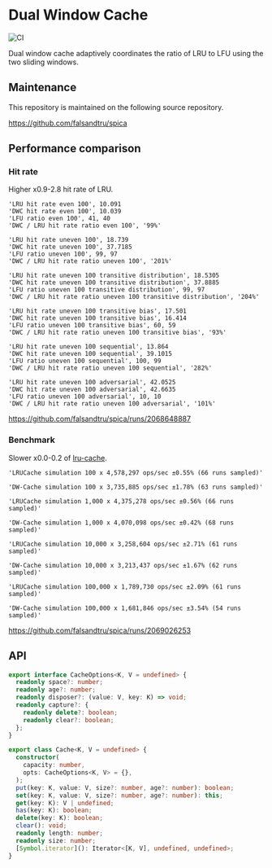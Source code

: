 # Dual Window Cache

![CI](https://github.com/falsandtru/dw-cache/workflows/CI/badge.svg)

Dual window cache adaptively coordinates the ratio of LRU to LFU using the two sliding windows.

## Maintenance

This repository is maintained on the following source repository.

https://github.com/falsandtru/spica

## Performance comparison

### Hit rate

Higher x0.9-2.8 hit rate of LRU.

```
'LRU hit rate even 100', 10.091
'DWC hit rate even 100', 10.039
'LFU ratio even 100', 41, 40
'DWC / LRU hit rate ratio even 100', '99%'

'LRU hit rate uneven 100', 18.739
'DWC hit rate uneven 100', 37.7185
'LFU ratio uneven 100', 99, 97
'DWC / LRU hit rate ratio uneven 100', '201%'

'LRU hit rate uneven 100 transitive distribution', 18.5305
'DWC hit rate uneven 100 transitive distribution', 37.8885
'LFU ratio uneven 100 transitive distribution', 99, 97
'DWC / LRU hit rate ratio uneven 100 transitive distribution', '204%'

'LRU hit rate uneven 100 transitive bias', 17.501
'DWC hit rate uneven 100 transitive bias', 16.414
'LFU ratio uneven 100 transitive bias', 60, 59
'DWC / LRU hit rate ratio uneven 100 transitive bias', '93%'

'LRU hit rate uneven 100 sequential', 13.864
'DWC hit rate uneven 100 sequential', 39.1015
'LFU ratio uneven 100 sequential', 100, 99
'DWC / LRU hit rate ratio uneven 100 sequential', '282%'

'LRU hit rate uneven 100 adversarial', 42.0525
'DWC hit rate uneven 100 adversarial', 42.6635
'LFU ratio uneven 100 adversarial', 10, 10
'DWC / LRU hit rate ratio uneven 100 adversarial', '101%'
```

https://github.com/falsandtru/spica/runs/2068648887

### Benchmark

Slower x0.0-0.2 of [lru-cache](https://www.npmjs.com/package/lru-cache).

```
'LRUCache simulation 100 x 4,578,297 ops/sec ±0.55% (66 runs sampled)'

'DW-Cache simulation 100 x 3,735,885 ops/sec ±1.78% (63 runs sampled)'

'LRUCache simulation 1,000 x 4,375,278 ops/sec ±0.56% (66 runs sampled)'

'DW-Cache simulation 1,000 x 4,070,098 ops/sec ±0.42% (68 runs sampled)'

'LRUCache simulation 10,000 x 3,258,604 ops/sec ±2.71% (61 runs sampled)'

'DW-Cache simulation 10,000 x 3,213,437 ops/sec ±1.67% (62 runs sampled)'

'LRUCache simulation 100,000 x 1,789,730 ops/sec ±2.09% (61 runs sampled)'

'DW-Cache simulation 100,000 x 1,681,846 ops/sec ±3.54% (54 runs sampled)'
```

https://github.com/falsandtru/spica/runs/2069026253

## API

```ts
export interface CacheOptions<K, V = undefined> {
  readonly space?: number;
  readonly age?: number;
  readonly disposer?: (value: V, key: K) => void;
  readonly capture?: {
    readonly delete?: boolean;
    readonly clear?: boolean;
  };
}

export class Cache<K, V = undefined> {
  constructor(
    capacity: number,
    opts: CacheOptions<K, V> = {},
  );
  put(key: K, value: V, size?: number, age?: number): boolean;
  set(key: K, value: V, size?: number, age?: number): this;
  get(key: K): V | undefined;
  has(key: K): boolean;
  delete(key: K): boolean;
  clear(): void;
  readonly length: number;
  readonly size: number;
  [Symbol.iterator](): Iterator<[K, V], undefined, undefined>;
}
```
